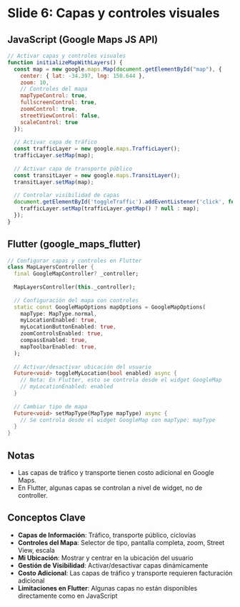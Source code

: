 # Slide 6: Capas y controles visuales

## JavaScript (Google Maps JS API)
```js
// Activar capas y controles visuales
function initializeMapWithLayers() {
  const map = new google.maps.Map(document.getElementById("map"), {
    center: { lat: -34.397, lng: 150.644 },
    zoom: 10,
    // Controles del mapa
    mapTypeControl: true,
    fullscreenControl: true,
    zoomControl: true,
    streetViewControl: false,
    scaleControl: true
  });
  
  // Activar capa de tráfico
  const trafficLayer = new google.maps.TrafficLayer();
  trafficLayer.setMap(map);
  
  // Activar capa de transporte público
  const transitLayer = new google.maps.TransitLayer();
  transitLayer.setMap(map);
  
  // Controlar visibilidad de capas
  document.getElementById('toggleTraffic').addEventListener('click', function() {
    trafficLayer.setMap(trafficLayer.getMap() ? null : map);
  });
}
```

## Flutter (google_maps_flutter)
```dart
// Configurar capas y controles en Flutter
class MapLayersController {
  final GoogleMapController? _controller;
  
  MapLayersController(this._controller);
  
  // Configuración del mapa con controles
  static const GoogleMapOptions mapOptions = GoogleMapOptions(
    mapType: MapType.normal,
    myLocationEnabled: true,
    myLocationButtonEnabled: true,
    zoomControlsEnabled: true,
    compassEnabled: true,
    mapToolbarEnabled: true,
  );
  
  // Activar/desactivar ubicación del usuario
  Future<void> toggleMyLocation(bool enabled) async {
    // Nota: En Flutter, esto se controla desde el widget GoogleMap
    // myLocationEnabled: enabled
  }
  
  // Cambiar tipo de mapa
  Future<void> setMapType(MapType mapType) async {
    // Se controla desde el widget GoogleMap con mapType: mapType
  }
}
```

## Notas
- Las capas de tráfico y transporte tienen costo adicional en Google Maps.
- En Flutter, algunas capas se controlan a nivel de widget, no de controller.

## Conceptos Clave
- **Capas de Información**: Tráfico, transporte público, ciclovías
- **Controles del Mapa**: Selector de tipo, pantalla completa, zoom, Street View, escala
- **Mi Ubicación**: Mostrar y centrar en la ubicación del usuario
- **Gestión de Visibilidad**: Activar/desactivar capas dinámicamente
- **Costo Adicional**: Las capas de tráfico y transporte requieren facturación adicional
- **Limitaciones en Flutter**: Algunas capas no están disponibles directamente como en JavaScript
